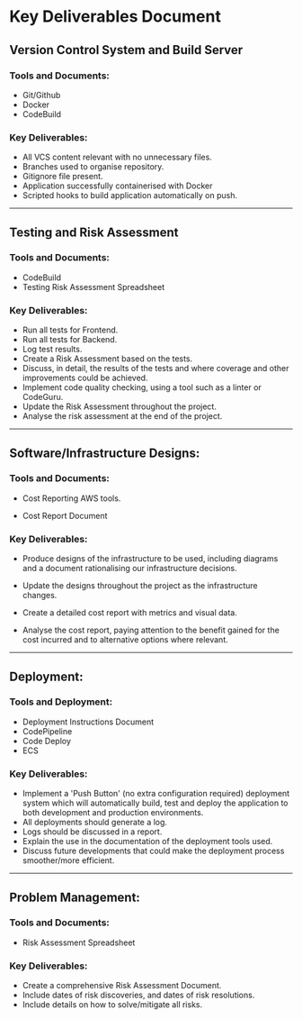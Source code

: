 # Key Deliverables Document

## Version Control System and Build Server

### Tools and Documents:
* Git/Github
* Docker
* CodeBuild

### Key Deliverables:
* All VCS content relevant with no unnecessary files.
* Branches used to organise repository.
* Gitignore file present.
* Application successfully containerised with Docker
* Scripted hooks to build application automatically on push.

---

## Testing and Risk Assessment

### Tools and Documents:
* CodeBuild
* Testing Risk Assessment Spreadsheet

### Key Deliverables:
* Run all tests for Frontend.
* Run all tests for Backend.
* Log test results.
* Create a Risk Assessment based on the tests.
* Discuss, in detail, the results of the tests and where coverage and other improvements could be achieved.
* Implement code quality checking, using a tool such as a linter or CodeGuru.
* Update the Risk Assessment throughout the project.
* Analyse the risk assessment at the end of the project.

---

## Software/Infrastructure Designs:

### Tools and Documents:
* Cost Reporting AWS tools.

* Cost Report Document

### Key Deliverables:
* Produce designs of the infrastructure to be used, including diagrams and a document rationalising our infrastructure decisions.

* Update the designs throughout the project as the infrastructure changes.

* Create a detailed cost report with metrics and visual data.

* Analyse the cost report, paying attention to the benefit gained for the cost incurred and to alternative options where relevant.

---

## Deployment:

### Tools and Deployment:
* Deployment Instructions Document
* CodePipeline
* Code Deploy
* ECS

### Key Deliverables:

* Implement a 'Push Button' (no extra configuration required) deployment system which will automatically build, test and deploy the application to both development and production environments.
* All deployments should generate a log.
* Logs should be discussed in a report.
* Explain the use in the documentation of the deployment tools used.
* Discuss future developments that could make the deployment process smoother/more efficient.

---

## Problem Management:

### Tools and Documents:

* Risk Assessment Spreadsheet

### Key Deliverables:
* Create a comprehensive Risk Assessment Document.
* Include dates of risk discoveries, and dates of risk resolutions.
* Include details on how to solve/mitigate all risks.